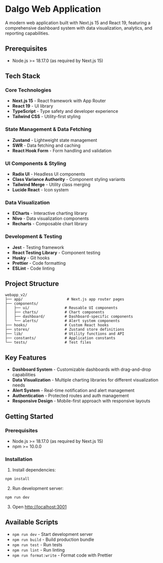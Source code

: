 # Dalgo Web Application

A modern web application built with Next.js 15 and React 19, featuring a comprehensive dashboard system with data visualization, analytics, and reporting capabilities.

## Prerequisites

- Node.js >= 18.17.0 (as required by Next.js 15)

## Tech Stack

### Core Technologies
- **Next.js 15** - React framework with App Router
- **React 19** - UI library
- **TypeScript** - Type safety and developer experience
- **Tailwind CSS** - Utility-first styling

### State Management & Data Fetching
- **Zustand** - Lightweight state management
- **SWR** - Data fetching and caching
- **React Hook Form** - Form handling and validation

### UI Components & Styling
- **Radix UI** - Headless UI components
- **Class Variance Authority** - Component styling variants
- **Tailwind Merge** - Utility class merging
- **Lucide React** - Icon system

### Data Visualization
- **ECharts** - Interactive charting library
- **Nivo** - Data visualization components
- **Recharts** - Composable chart library

### Development & Testing
- **Jest** - Testing framework
- **React Testing Library** - Component testing
- **Husky** - Git hooks
- **Prettier** - Code formatting
- **ESLint** - Code linting

## Project Structure

```
webapp_v2/
├── app/                    # Next.js app router pages
├── components/            
│   ├── ui/                # Reusable UI components
│   ├── charts/            # Chart components
│   ├── dashboard/         # Dashboard-specific components
│   └── alerts/            # Alert system components
├── hooks/                 # Custom React hooks
├── stores/                # Zustand store definitions
├── lib/                   # Utility functions and API
├── constants/             # Application constants
└── tests/                 # Test files
```

## Key Features

- **Dashboard System** - Customizable dashboards with drag-and-drop capabilities
- **Data Visualization** - Multiple charting libraries for different visualization needs
- **Alert System** - Real-time notification and alert management
- **Authentication** - Protected routes and auth management
- **Responsive Design** - Mobile-first approach with responsive layouts

## Getting Started

### Prerequisites

- Node.js >= 18.17.0 (as required by Next.js 15)
- npm >= 10.0.0

### Installation

1. Install dependencies:
```bash
npm install
```

2. Run development server:
```bash
npm run dev
```

3. Open [http://localhost:3001](http://localhost:3001)

## Available Scripts

- `npm run dev` - Start development server
- `npm run build` - Build production bundle
- `npm run test` - Run tests
- `npm run lint` - Run linting
- `npm run format:write` - Format code with Prettier
